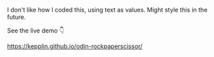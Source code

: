 I don't like how I coded this, using text as values. Might style this in the future.

See the live demo 👇

https://kepplin.github.io/odin-rockpaperscissor/
